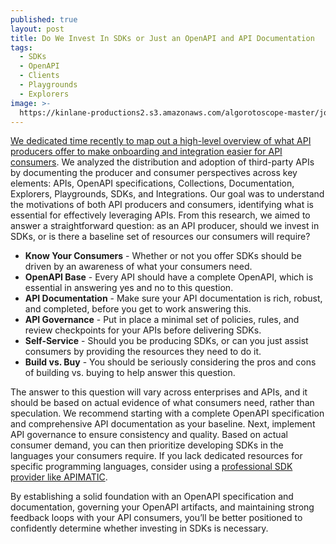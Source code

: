 ```yaml
---
published: true
layout: post
title: Do We Invest In SDKs or Just an OpenAPI and API Documentation
tags:
  - SDKs
  - OpenAPI
  - Clients
  - Playgrounds
  - Explorers
image: >-
  https://kinlane-productions2.s3.amazonaws.com/algorotoscope-master/john-wayne-the-searchers-border-crossing-through-fence.jpg
---
```

[We dedicated time recently to map out a high-level overview of what API producers offer to make onboarding and integration easier for API consumers](https://apievangelist.com/2025/01/12/api-openapi-collections-docs-explorer-playground-clients-sdks-and-integrations/). We analyzed the distribution and adoption of third-party APIs by documenting the producer and consumer perspectives across key elements: APIs, OpenAPI specifications, Collections, Documentation, Explorers, Playgrounds, SDKs, and Integrations. Our goal was to understand the motivations of both API producers and consumers, identifying what is essential for effectively leveraging APIs. From this research, we aimed to answer a straightforward question: as an API producer, should we invest in SDKs, or is there a baseline set of resources our consumers will require?

- **Know Your Consumers** - Whether or not you offer SDKs should be driven by an awareness of what your consumers need.
- **OpenAPI Base** - Every API should have a complete OpenAPI, which is essential in answering yes and no to this question.
- **API Documentation** - Make sure your API documentation is rich, robust, and completed, before you get to work answering this.
- **API Governance** - Put in place a minimal set of policies, rules, and review checkpoints for your APIs before delivering SDKs.
- **Self-Service** - Should you be producing SDKs, or can you just assist consumers by providing the resources they need to do it.
- **Build vs. Buy** - You should be seriously considering the pros and cons of building vs. buying to help answer this question.

The answer to this question will vary across enterprises and APIs, and it should be based on actual evidence of what consumers need, rather than speculation. We recommend starting with a complete OpenAPI specification and comprehensive API documentation as your baseline. Next, implement API governance to ensure consistency and quality. Based on actual consumer demand, you can then prioritize developing SDKs in the languages your consumers require. If you lack dedicated resources for specific programming languages, consider using a [professional SDK provider like APIMATIC](https://bit.ly/3NyONos).

By establishing a solid foundation with an OpenAPI specification and documentation, governing your OpenAPI artifacts, and maintaining strong feedback loops with your API consumers, you’ll be better positioned to confidently determine whether investing in SDKs is necessary.



